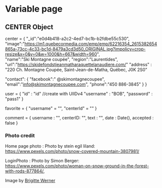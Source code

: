 # Variable page

## CENTER Object

center = {
  "_id":"e0d4b418-a2c2-4ed7-bc1b-b2fdbe55c530",
  "image":"https://m1.quebecormedia.com/emp/emp/62216354_2615382654865a-73cc-4c33-bc1d-8479a3cd3d50_ORIGINAL.jpg?impolicy=crop-resize&x=0&y=0&w=1000&h=667&width=960",  
  "name":"Ski Montagne coupée",
  "region":"Laurentides",
  "url":"https://skidefondstjeanmatharaquettelanaudiere.com/"
  "address" : "220 Ch. Montagne Coupée,
  Saint-Jean-de-Matha,
  Québec, J0K 2S0"
  
  "contact": { 
    "facebook":" @skimontagnecoupee",
    "email":"info@skimontagnecoupee.com",
    "phone":"450 886-3845"
    }
  }

user = {
    "id" : "id" //create with UIIDv4
    "username" : "BOB",
    "password" : "pass1"
  }

favorite = {
  "username" = "",
  "centerId" = ""
}

comment = {
  username : "",
  centerID: "",
  text : "",
  date : Date(),
  accepted : false
  }

### Photo credit 
Home page photo : Photo by stein egil liland: https://www.pexels.com/photo/snow-covered-mountain-3807981/

LoginPhoto : Photo by Simon Berger: https://www.pexels.com/photo/woman-on-snow-ground-in-the-forest-with-rods-877864/, 

Image by <a href="https://pixabay.com/users/arttower-5337/?utm_source=link-attribution&utm_medium=referral&utm_campaign=image&utm_content=215160"> Brigitte Werner</a>
